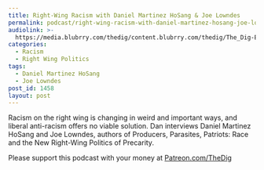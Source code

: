 ```yaml
---
title: Right-Wing Racism with Daniel Martinez HoSang & Joe Lowndes
permalink: podcast/right-wing-racism-with-daniel-martinez-hosang-joe-lowndes/
audiolink: >-
  https://media.blubrry.com/thedig/content.blubrry.com/thedig/The_Dig-EP_239-HoSangLowndes.mp3
categories:
  - Racism
  - Right Wing Politics
tags:
  - Daniel Martinez HoSang
  - Joe Lowndes
post_id: 1458
layout: post
---
```


Racism on the right wing is changing in weird and important ways, and liberal anti-racism offers no viable solution. Dan interviews Daniel Martinez HoSang and Joe Lowndes, authors of
Producers, Parasites, Patriots: Race and the New Right-Wing Politics of Precarity.

Please support this podcast with your money at
[Patreon.com/TheDig](https://patreon.com/TheDig)

